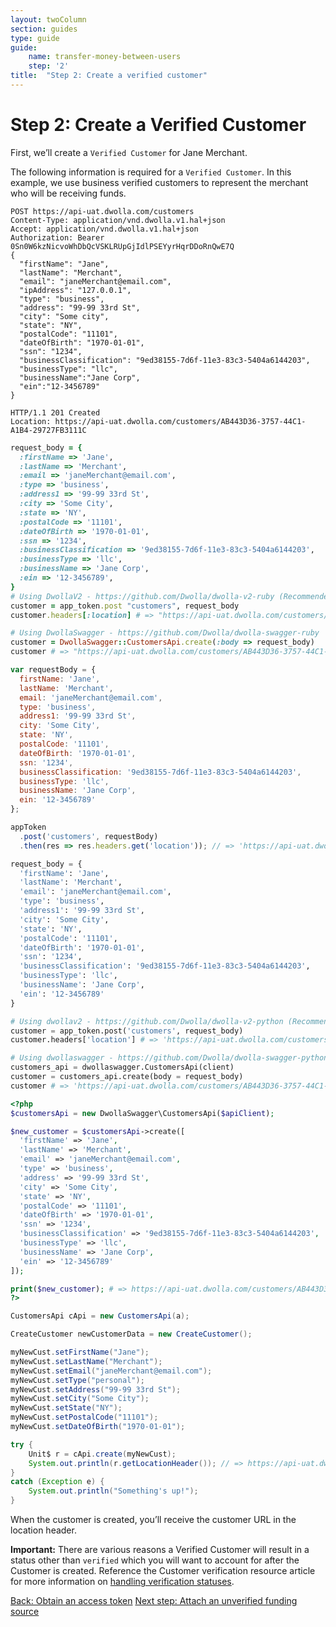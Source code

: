 ```yaml
---
layout: twoColumn
section: guides
type: guide
guide:
    name: transfer-money-between-users
    step: '2'
title:  "Step 2: Create a verified customer"
---
```


# Step 2: Create a Verified Customer

First, we’ll create a `Verified Customer` for Jane Merchant.

The following information is required for a `Verified Customer`. In this example, we use business verified customers to represent the merchant who will be receiving funds. 

```raw
POST https://api-uat.dwolla.com/customers
Content-Type: application/vnd.dwolla.v1.hal+json
Accept: application/vnd.dwolla.v1.hal+json
Authorization: Bearer 0Sn0W6kzNicvoWhDbQcVSKLRUpGjIdlPSEYyrHqrDDoRnQwE7Q
{
  "firstName": "Jane",
  "lastName": "Merchant",
  "email": "janeMerchant@email.com",
  "ipAddress": "127.0.0.1",
  "type": "business",
  "address": "99-99 33rd St",
  "city": "Some city",
  "state": "NY",
  "postalCode": "11101",
  "dateOfBirth": "1970-01-01",
  "ssn": "1234",
  "businessClassification": "9ed38155-7d6f-11e3-83c3-5404a6144203",
  "businessType": "llc",
  "businessName":"Jane Corp",
  "ein":"12-3456789"
}

HTTP/1.1 201 Created
Location: https://api-uat.dwolla.com/customers/AB443D36-3757-44C1-A1B4-29727FB3111C
```
```ruby
request_body = {
  :firstName => 'Jane',
  :lastName => 'Merchant',
  :email => 'janeMerchant@email.com',
  :type => 'business',
  :address1 => '99-99 33rd St',
  :city => 'Some City',
  :state => 'NY',
  :postalCode => '11101',
  :dateOfBirth => '1970-01-01',
  :ssn => '1234',
  :businessClassification => '9ed38155-7d6f-11e3-83c3-5404a6144203',
  :businessType => 'llc',
  :businessName => 'Jane Corp',
  :ein => '12-3456789',
}
# Using DwollaV2 - https://github.com/Dwolla/dwolla-v2-ruby (Recommended)
customer = app_token.post "customers", request_body
customer.headers[:location] # => "https://api-uat.dwolla.com/customers/AB443D36-3757-44C1-A1B4-29727FB3111C"

# Using DwollaSwagger - https://github.com/Dwolla/dwolla-swagger-ruby
customer = DwollaSwagger::CustomersApi.create(:body => request_body)
customer # => "https://api-uat.dwolla.com/customers/AB443D36-3757-44C1-A1B4-29727FB3111C"
```
```javascript
var requestBody = {
  firstName: 'Jane',
  lastName: 'Merchant',
  email: 'janeMerchant@email.com',
  type: 'business',
  address1: '99-99 33rd St',
  city: 'Some City',
  state: 'NY',
  postalCode: '11101',
  dateOfBirth: '1970-01-01',
  ssn: '1234',
  businessClassification: '9ed38155-7d6f-11e3-83c3-5404a6144203',
  businessType: 'llc',
  businessName: 'Jane Corp',
  ein: '12-3456789'
};

appToken
  .post('customers', requestBody)
  .then(res => res.headers.get('location')); // => 'https://api-uat.dwolla.com/customers/AB443D36-3757-44C1-A1B4-29727FB3111C'
```
```python
request_body = {
  'firstName': 'Jane',
  'lastName': 'Merchant',
  'email': 'janeMerchant@email.com',
  'type': 'business',
  'address1': '99-99 33rd St',
  'city': 'Some City',
  'state': 'NY',
  'postalCode': '11101',
  'dateOfBirth': '1970-01-01',
  'ssn': '1234',
  'businessClassification': '9ed38155-7d6f-11e3-83c3-5404a6144203',
  'businessType': 'llc',
  'businessName': 'Jane Corp',
  'ein': '12-3456789'
}

# Using dwollav2 - https://github.com/Dwolla/dwolla-v2-python (Recommended)
customer = app_token.post('customers', request_body)
customer.headers['location'] # => 'https://api-uat.dwolla.com/customers/AB443D36-3757-44C1-A1B4-29727FB3111C'

# Using dwollaswagger - https://github.com/Dwolla/dwolla-swagger-python
customers_api = dwollaswagger.CustomersApi(client)
customer = customers_api.create(body = request_body)
customer # => 'https://api-uat.dwolla.com/customers/AB443D36-3757-44C1-A1B4-29727FB3111C'
```
```php
<?php
$customersApi = new DwollaSwagger\CustomersApi($apiClient);

$new_customer = $customersApi->create([
  'firstName' => 'Jane',
  'lastName' => 'Merchant',
  'email' => 'janeMerchant@email.com',
  'type' => 'business',
  'address' => '99-99 33rd St',
  'city' => 'Some City',
  'state' => 'NY',
  'postalCode' => '11101',
  'dateOfBirth' => '1970-01-01',
  'ssn' => '1234',
  'businessClassification' => '9ed38155-7d6f-11e3-83c3-5404a6144203',
  'businessType' => 'llc',
  'businessName' => 'Jane Corp',
  'ein' => '12-3456789'
]);

print($new_customer); # => https://api-uat.dwolla.com/customers/AB443D36-3757-44C1-A1B4-29727FB3111C
?>
```
```java
CustomersApi cApi = new CustomersApi(a);

CreateCustomer newCustomerData = new CreateCustomer();

myNewCust.setFirstName("Jane");
myNewCust.setLastName("Merchant");
myNewCust.setEmail("janeMerchant@email.com");
myNewCust.setType("personal");
myNewCust.setAddress("99-99 33rd St");
myNewCust.setCity("Some City");
myNewCust.setState("NY");
myNewCust.setPostalCode("11101");
myNewCust.setDateOfBirth("1970-01-01");

try {
    Unit$ r = cApi.create(myNewCust);
    System.out.println(r.getLocationHeader()); // => https://api-uat.dwolla.com/customers/AB443D36-3757-44C1-A1B4-29727FB3111C
}
catch (Exception e) {
    System.out.println("Something's up!");
}
```

When the customer is created, you’ll receive the customer URL in the location header. 

**Important:** There are various reasons a Verified Customer will result in a status other than `verified` which you will want to account for after the Customer is created. Reference the Customer verification resource article for more information on [handling verification statuses](https://developers.dwolla.com/resources/customer-verification/handling-verification-statuses.html).

<nav class="pager-nav">
    <a href="./obtain-access-token.html">Back: Obtain an access token</a>
    <a href="attach-unverified-bank.html">Next step: Attach an unverified funding source</a>
</nav>